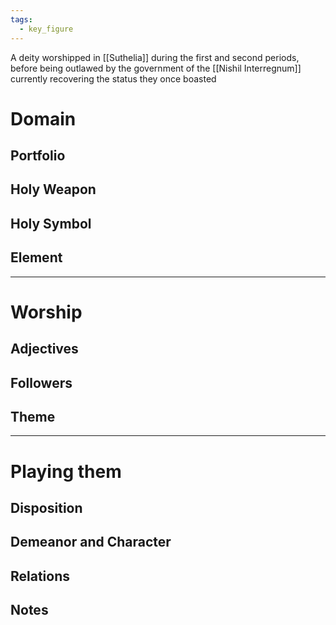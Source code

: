 ```yaml
---
tags:
  - key_figure
---
```

A deity worshipped in [[Suthelia]] during the first and second periods, before being outlawed by the government of the [[Nishil Interregnum]] currently recovering the status they once boasted

# Domain
## Portfolio 

## Holy Weapon 

## Holy Symbol 

## Element 



---
# Worship
## Adjectives 

## Followers

## Theme

---
# Playing them
## Disposition 

## Demeanor and Character  


## Relations 

## Notes 


